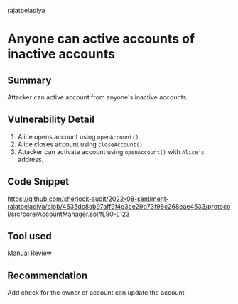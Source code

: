 rajatbeladiya
# Anyone can active accounts of inactive accounts

## Summary
Attacker can active account from anyone's inactive accounts.

## Vulnerability Detail
1. Alice opens account using `openAccount()`
2. Alice closes account using `closeAccount()`
3. Attacker can activate account using `openAccount()` with `Alice's` address.

## Code Snippet
https://github.com/sherlock-audit/2022-08-sentiment-rajatbeladiya/blob/4635dc8ab97aff9f4e3ce29b73f98c268eae4533/protocol/src/core/AccountManager.sol#L90-L123

## Tool used
Manual Review

## Recommendation
Add check for the owner of account can update the account